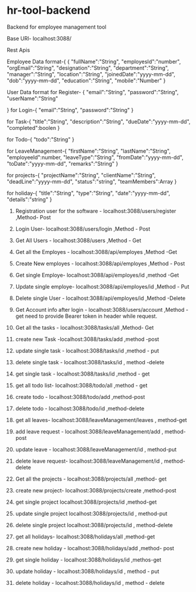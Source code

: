 ﻿# hr-tool-backend

Backend for employee management tool

Base URl- localhost:3088/

Rest Apis

 Employee Data format-{
   {
    "fullName":"String",
    "employesId":"number",
    "orgEmail":"String",
    "designation":"String",
    "department":"String",
    "manager":"String",
    "location":"String",
    "joinedDate":"yyyy-mm-dd",
    "dob":"yyyy-mm-dd",
    "education":"String",
    "mobile":"Number"
}

User Data format 
for Register- {
    "email":"String",
    "password":"String",
    "userName":"String"

}
for Login-{
    "email":"String",
    "password":"String"
}

for Task-{
    "title":"String",
    "description":"String",
    "dueDate":"yyyy-mm-dd",
    "completed":boolen 
}

for Todo-{
    "todo":"String"
}

for LeaveManagement-{
    "firstName":"String",
    "lastName":"String",
    "employeeId":number,
    "leaveType":"String",
    "fromDate":"yyyy-mm-dd",
    "toDate":"yyyy-mm-dd",
    "remarks":"String"
}

for projects-{
    "projectName":"String",
    "clientName":"String",
    "deadLine":"yyyy-mm-dd",
    "status":"string",
    "teamMembers":Array
}

for holiday-{
    "title":"String",
    "type":"String",
    "date":"yyyy-mm-dd",
    "details":"string"
}

 1. Registration user for the software - localhost:3088/users/register   ,Method- Post
 
 2. Login User- localhost:3088/users/login    ,Method - Post

  3. Get All Users - localhost:3088/users    ,Method - Get

4.  Get all the Employes - localhost:3088/api/employes    ,Method -Get

5. Create New employes - localhost:3088/api/employes    ,Method - Post

6. Get single Employe- localhost:3088/api/employes/id     ,method -Get

7. Update single employe- localhost:3088/api/employes/id    ,Method - Put

8. Delete single User - localhost:3088/api/employes/id      ,Method -Delete

9. Get Account info after login - localhost:3088/users/account    ,Method -get need to provide Bearer token in header while request.

10. Get all the tasks - localhost:3088/tasks/all    ,Method- Get 

11. create new Task -localhost:3088/tasks/add    ,method -post

12. update single task - localhost:3088/tasks/id    ,method - put

13. delete single task - localhost:3088/tasks/id  , method -delete

14. get single task - localhost:3088/tasks/id   ,method - get

15. get all todo list- localhost:3088/todo/all  ,method - get

16. create todo - localhost:3088/todo/add  ,method-post

17. delete todo - localhost:3088/todo/id  ,method-delete

18. get all leaves- localhost:3088/leaveManagement/leaves  , method-get

19. add leave request - localhost:3088/leaveManagement/add , method-post

20. update leave - localhost:3088/leaveManagement/id , method-put

21. delete leave request- localhost:3088/leaveManagement/id , method-delete

22. Get all the projects - localhost:3088/projects/all ,method- get

23. create new project- localhost:3088/projects/create ,method-post

24. get single project localhost:3088/projects/id ,method-get

25. update single project localhost:3088/projects/id , method-put

26. delete single project localhost:3088/projects/id , method-delete

27. get all holidays- localhost:3088/holidays/all ,method-get

28. create new holiday - localhost:3088/holidays/add ,method- post

29. get single holiday - localhost:3088/holidays/id ,methos-get

30. update holiday - localhost:3088/holidays/id , method - put

31. delete holiday - localhost:3088/holidays/id , method - delete
 
